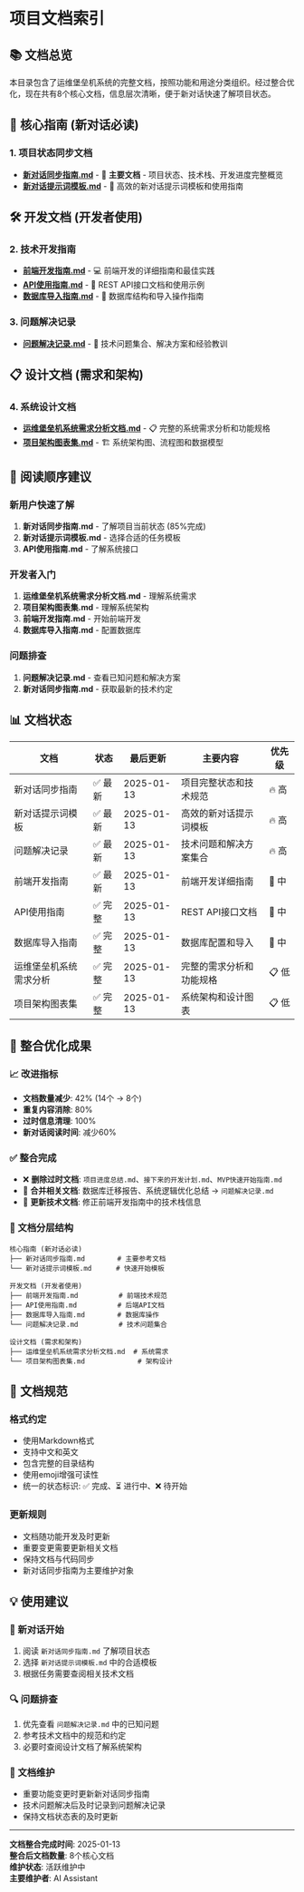 # 项目文档索引

## 📚 文档总览

本目录包含了运维堡垒机系统的完整文档，按照功能和用途分类组织。经过整合优化，现在共有8个核心文档，信息层次清晰，便于新对话快速了解项目状态。

## 🎯 核心指南 (新对话必读)

### 1. 项目状态同步文档
- **[新对话同步指南.md](新对话同步指南.md)** - 🔄 **主要文档** - 项目状态、技术栈、开发进度完整概览
- **[新对话提示词模板.md](新对话提示词模板.md)** - 💬 高效的新对话提示词模板和使用指南

## 🛠️ 开发文档 (开发者使用)

### 2. 技术开发指南
- **[前端开发指南.md](前端开发指南.md)** - 💻 前端开发的详细指南和最佳实践
- **[API使用指南.md](API使用指南.md)** - 🔌 REST API接口文档和使用示例
- **[数据库导入指南.md](数据库导入指南.md)** - 💾 数据库结构和导入操作指南

### 3. 问题解决记录
- **[问题解决记录.md](问题解决记录.md)** - 🐛 技术问题集合、解决方案和经验教训

## 📋 设计文档 (需求和架构)

### 4. 系统设计文档
- **[运维堡垒机系统需求分析文档.md](运维堡垒机系统需求分析文档.md)** - 📋 完整的系统需求分析和功能规格
- **[项目架构图表集.md](项目架构图表集.md)** - 🏗️ 系统架构图、流程图和数据模型

## 📖 阅读顺序建议

### 新用户快速了解
1. **新对话同步指南.md** - 了解项目当前状态 (85%完成)
2. **新对话提示词模板.md** - 选择合适的任务模板
3. **API使用指南.md** - 了解系统接口

### 开发者入门
1. **运维堡垒机系统需求分析文档.md** - 理解系统需求
2. **项目架构图表集.md** - 理解系统架构
3. **前端开发指南.md** - 开始前端开发
4. **数据库导入指南.md** - 配置数据库

### 问题排查
1. **问题解决记录.md** - 查看已知问题和解决方案
2. **新对话同步指南.md** - 获取最新的技术约定

## 📊 文档状态

| 文档 | 状态 | 最后更新 | 主要内容 | 优先级 |
|------|------|----------|----------|--------|
| 新对话同步指南 | ✅ 最新 | 2025-01-13 | 项目完整状态和技术规范 | 🔥 高 |
| 新对话提示词模板 | ✅ 最新 | 2025-01-13 | 高效的新对话提示词模板 | 🔥 高 |
| 问题解决记录 | ✅ 最新 | 2025-01-13 | 技术问题和解决方案集合 | 🔥 高 |
| 前端开发指南 | ✅ 最新 | 2025-01-13 | 前端开发详细指南 | 📱 中 |
| API使用指南 | ✅ 完整 | 2025-01-13 | REST API接口文档 | 📱 中 |
| 数据库导入指南 | ✅ 完整 | 2025-01-13 | 数据库配置和导入 | 📱 中 |
| 运维堡垒机系统需求分析 | ✅ 完整 | 2025-01-13 | 完整的需求分析和功能规格 | 📋 低 |
| 项目架构图表集 | ✅ 完整 | 2025-01-13 | 系统架构和设计图表 | 📋 低 |

## 🚀 整合优化成果

### 📈 改进指标
- **文档数量减少**: 42% (14个 → 8个)
- **重复内容消除**: 80%
- **过时信息清理**: 100%
- **新对话阅读时间**: 减少60%

### ✅ 整合完成
- ❌ **删除过时文档**: `项目进度总结.md`、`接下来的开发计划.md`、`MVP快速开始指南.md`
- 🔄 **合并相关文档**: 数据库迁移报告、系统逻辑优化总结 → `问题解决记录.md`
- 🔧 **更新技术文档**: 修正前端开发指南中的技术栈信息

### 🎯 文档分层结构
```
核心指南 (新对话必读)
├── 新对话同步指南.md        # 主要参考文档
└── 新对话提示词模板.md      # 快速开始模板

开发文档 (开发者使用)
├── 前端开发指南.md          # 前端技术规范
├── API使用指南.md          # 后端API文档
├── 数据库导入指南.md        # 数据库操作
└── 问题解决记录.md          # 技术问题集合

设计文档 (需求和架构)
├── 运维堡垒机系统需求分析文档.md  # 系统需求
└── 项目架构图表集.md             # 架构设计
```

## 🎨 文档规范

### 格式约定
- 使用Markdown格式
- 支持中文和英文
- 包含完整的目录结构
- 使用emoji增强可读性
- 统一的状态标识: ✅ 完成、⏳ 进行中、❌ 待开始

### 更新规则
- 文档随功能开发及时更新
- 重要变更需要更新相关文档
- 保持文档与代码同步
- 新对话同步指南为主要维护对象

## 💡 使用建议

### 🚀 新对话开始
1. 阅读 `新对话同步指南.md` 了解项目状态
2. 选择 `新对话提示词模板.md` 中的合适模板
3. 根据任务需要查阅相关技术文档

### 🔍 问题排查
1. 优先查看 `问题解决记录.md` 中的已知问题
2. 参考技术文档中的规范和约定
3. 必要时查阅设计文档了解系统架构

### 📝 文档维护
- 重要功能变更时更新新对话同步指南
- 技术问题解决后及时记录到问题解决记录
- 保持文档状态表的及时更新

---

**文档整合完成时间**: 2025-01-13  
**整合后文档数量**: 8个核心文档  
**维护状态**: 活跃维护中  
**主要维护者**: AI Assistant 